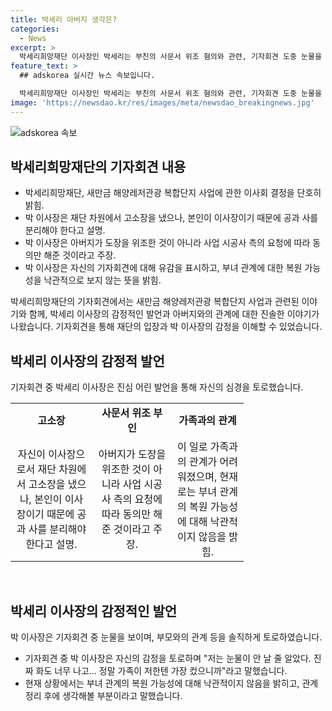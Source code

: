 ```yaml
---
title: 박세리 아버지 생각은?
categories:
  - News
excerpt: >
  박세리희망재단 이사장인 박세리는 부친의 사문서 위조 혐의와 관련, 기자회견 도중 눈물을 보였다. 박세리는 재단 차원에서 고소장을 냈지만 이는 자신의 개인 문제가 아니라고 강조했다. 아버지는 사업 시공사의 요청에 따라 재단 도장을 위조한 것으로 밝혔으며, 박세리는 아버지와의 관계에 대해 불확실성을 토로했다. 현재는 아버지와 연락을 두지 않고 있으며, 관계 회복 가능성에 대해선 모호한 입장을 보였다.
feature_text: >
  ## adskorea 실시간 뉴스 속보입니다.

  박세리희망재단 이사장인 박세리는 부친의 사문서 위조 혐의와 관련, 기자회견 도중 눈물을 보였다. 박세리는 재단 차원에서 고소장을 냈지만 이는 자신의 개인 문제가 아니라고 강조했다. 아버지는 사업 시공사의 요청에 따라 재단 도장을 위조한 것으로 밝혔으며, 박세리는 아버지와의 관계에 대해 불확실성을 토로했다. 현재는 아버지와 연락을 두지 않고 있으며, 관계 회복 가능성에 대해선 모호한 입장을 보였다.
image: 'https://newsdao.kr/res/images/meta/newsdao_breakingnews.jpg'
---
```


<p><img src="https://newsdao.kr/res/images/meta/newsdao_breakingnews.jpg" alt="adskorea 속보" /></p>

<h2 data-ke-size="size26">박세리희망재단의 기자회견 내용</h2>

<ul>
    <li>박세리희망재단, 새만금 해양레저관광 복합단지 사업에 관한 이사회 결정을 단호히 밝힘.</li>
    <li>박 이사장은 재단 차원에서 고소장을 냈으나, 본인이 이사장이기 때문에 공과 사를 분리해야 한다고 설명.</li>
    <li>박 이사장은 아버지가 도장을 위조한 것이 아니라 사업 시공사 측의 요청에 따라 동의만 해준 것이라고 주장.</li>
    <li>박 이사장은 자신의 기자회견에 대해 유감을 표시하고, 부녀 관계에 대한 복원 가능성을 낙관적으로 보지 않는 뜻을 밝힘.</li>
</ul>

<p data-ke-size="size16">박세리희망재단의 기자회견에서는 새만금 해양레저관광 복합단지 사업과 관련된 이야기와 함께, 박세리 이사장의 감정적인 발언과 아버지와의 관계에 대한 진솔한 이야기가 나왔습니다. 기자회견을 통해 재단의 입장과 박 이사장의 감정을 이해할 수 있었습니다.</p>

<h2 data-ke-size="size26">박세리 이사장의 감정적 발언</h2>

<p data-ke-size="size16">기자회견 중 박세리 이사장은 진심 어린 발언을 통해 자신의 심경을 토로했습니다.</p>

<table>
    <colgroup>
        <col width="131" />
        <col width="127" />
        <col width="115" />
    </colgroup>
    <tr>
        <td style="text-align: center; height: 17px;"><b>고소장</b></td>
        <td style="text-align: center; height: 17px;"><b>사문서 위조 부인</b></td>
        <td style="text-align: center; height: 17px;"><b>가족과의 관계</b></td>
    </tr>
    <tr>
        <td style="text-align: center; height: 17px;">자신이 이사장으로서 재단 차원에서 고소장을 냈으나, 본인이 이사장이기 때문에 공과 사를 분리해야 한다고 설명.</td>
        <td style="text-align: center; height: 17px;">아버지가 도장을 위조한 것이 아니라 사업 시공사 측의 요청에 따라 동의만 해준 것이라고 주장.</td>
        <td style="text-align: center; height: 17px;">이 일로 가족과의 관계가 어려워졌으며, 현재로는 부녀 관계의 복원 가능성에 대해 낙관적이지 않음을 밝힘. </td>
    </tr>
</table>

<p data-ke-size="size16">&nbsp;</p>

<h2 data-ke-size="size26">박세리 이사장의 감정적인 발언</h2>

<p data-ke-size="size16">박 이사장은 기자회견 중 눈물을 보이며, 부모와의 관계 등을 솔직하게 토로하였습니다.</p>

<ul>
    <li>기자회견 중 박 이사장은 자신의 감정을 토로하며 "저는 눈물이 안 날 줄 알았다. 진짜 화도 너무 나고… 정말 가족이 저한텐 가장 컸으니까"라고 말했습니다.</li>
    <li>현재 상황에서는 부녀 관계의 복원 가능성에 대해 낙관적이지 않음을 밝히고, 관계 정리 후에 생각해볼 부분이라고 말했습니다.</li>
</ul>

<p data-ke-size="size16">&nbsp;</p>


